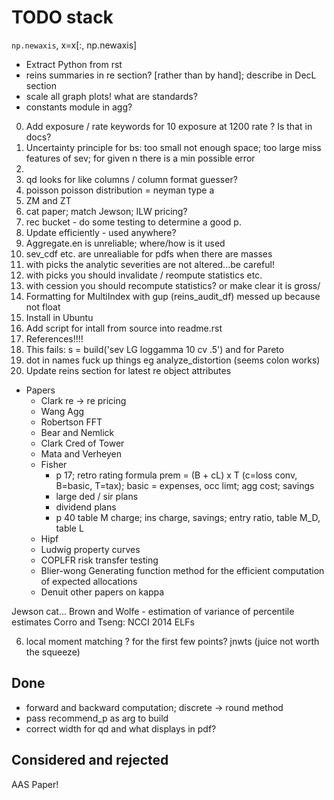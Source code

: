 # TODO stack

`np.newaxis`, x=x[:, np.newaxis]


* Extract Python from rst
* reins summaries in re section? [rather than by hand]; describe in DecL section
* scale all graph plots! what are standards?
* constants module in agg?

0. Add exposure / rate keywords for 10 exposure at 1200 rate ? Is that in docs?
0. Uncertainty principle for bs: too small not enough space; too large miss features of sev; for given n there is a min possible error
1.
1. qd looks for like columns / column format guesser?
2. poisson poisson distribution  = neyman type a
3. ZM and ZT
3. cat paper; match Jewson; ILW pricing?
4. rec bucket - do some testing to determine a good p.
5. Update efficiently - used anywhere?
6. Aggregate.en is unreliable; where/how is it used
7. sev_cdf etc. are unrealiable for pdfs when there are masses
8. with picks the analytic severities are not altered...be careful!
9. with picks you should invalidate / reompute statistics etc.
10. with cession you should recompute statistics? or make clear it is gross/
11. Formatting for MultiIndex with gup (reins_audit_df) messed up because not float
12. Install in Ubuntu
13. Add script for intall from source into readme.rst
14. References!!!!
15. This fails:  s = build('sev LG loggamma 10 cv .5') and for Pareto
16. dot in names fuck up things eg analyze_distortion (seems colon works)
17. Update reins section for latest re object attributes

* Papers
    - Clark re -> re pricing
    - Wang Agg
    - Robertson FFT
    - Bear and Nemlick
    - Clark Cred of Tower
    - Mata and Verheyen
    - Fisher
        + p 17; retro rating formula prem = (B + cL) x T (c=loss conv, B=basic, T=tax); basic = expenses, occ limt; agg cost; savings
        + large ded / sir plans
        + dividend plans
        + p 40 table M charge; ins charge, savings; entry ratio, table M_D, table L
    - Hipf
    - Ludwig property curves
    - COPLFR risk transfer testing
    - Blier-wong Generating function method for the efficient computation of expected allocations
    - Denuit other papers on kappa


Jewson cat...
Brown and Wolfe - estimation of variance of percentile estimates
Corro and Tseng: NCCI 2014 ELFs

6. local moment matching ? for the first few points? jnwts (juice not worth the squeeze)



## Done

* forward and backward computation; discrete -> round method
* pass recommend_p as arg to build
* correct width for qd and what displays in pdf?



## Considered and rejected


AAS Paper!
